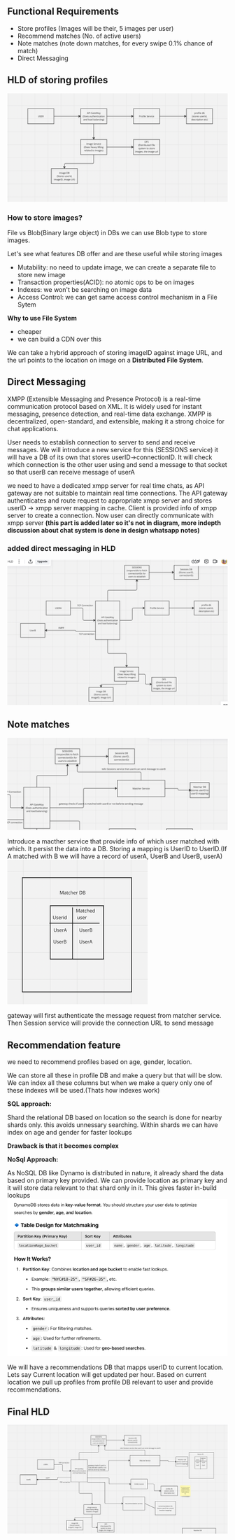 ## Functional Requirements
- Store profiles (Images will be their, 5 images per user)
- Recommend matches (No. of active users)
- Note matches (note down matches, for every swipe 0.1% chance of match)
- Direct Messaging 


## HLD of storing profiles
![img_3.png](images/img_3.png)

### How to store images?

File vs Blob(Binary large object)
in DBs we can use Blob type to store images.

Let's see what features DB offer and are these useful while storing images
- Mutability: no need to update image, we can create a separate file to store new image
- Transaction properties(ACID): no atomic ops to be on images
- Indexes: we won't be searching on image data
- Access Control: we can get same access control mechanism in a File Sytem

**Why to use File System**
- cheaper
- we can build a CDN over this

We can take a hybrid approach of storing imageID against image URL, and the url points to the location on image on a **Distributed File System**.

## Direct Messaging
XMPP (Extensible Messaging and Presence Protocol) is a real-time communication protocol based on XML. It is widely used for instant messaging, presence detection, and real-time data exchange. XMPP is decentralized, open-standard, and extensible, making it a strong choice for chat applications.

User needs to establish connection to server to send and receive messages. We will introduce a new service for this (SESSIONS service)
it will have a DB of its own that stores userID->connectionID. It will check which connection is the other user using and send a message to that socket so that userB can receive message of userA

we need to have a dedicated xmpp server for real time chats, as API gateway are not suitable to maintain real time connections. The API gateway authenticates and route request to appropriate xmpp server and stores userID -> xmpp server mapping in cache. Client is provided info of xmpp server to create a connection. Now user can directly communicate with xmpp server **(this part is added later so it's not in diagram, more indepth discussion about chat system is done in design whatsapp notes)** 

### added direct messaging in HLD
![img_4.png](images/img_4.png)


## Note matches
![img_5.png](images/img_5.png)

Introduce a macther service that provide info of which user matched with which. It persist the data into a DB. Storing a mapping is UserID to UserID.(If A matched with B we will have a record of userA, UserB and UserB, userA)
![img_6.png](images/img_6.png)

gateway will first authenticate the message request from matcher service. Then Session service will provide the connection URL to send message 

## Recommendation feature
we need to recommend profiles based on age, gender, location.

We can store all these in profile DB and make a query but that will be slow. We can index all these columns but when we make a query only one of these indexes will be used.(Thats how indexes work) 

**SQL approach:** 

Shard the relational DB based on location so the search is done for nearby shards only. this avoids unnessary searching. Within shards we can have index on age and gender for faster lookups

**Drawback is that it becomes complex**

**NoSql Approach:**

As NoSQL DB like Dynamo is distributed in nature, it already shard the data based on primary key provided. We can provide location as primary key and it will store data relevant to that shard only in it. This gives faster in-build lookups
![img_7.png](images/img_7.png)

We will have a recommendations DB that mapps userID to current location. Lets say Current location will get updated per hour. Based on current location we pull up profiles from profile DB relevant to user and provide recommendations.

## Final HLD
![img_8.png](images/img_8.png)